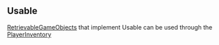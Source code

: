 ## Usable

[RetrievableGameObjects](retrievablegameobject.md) that implement Usable can be used through the [PlayerInventory](playerinventory.md)